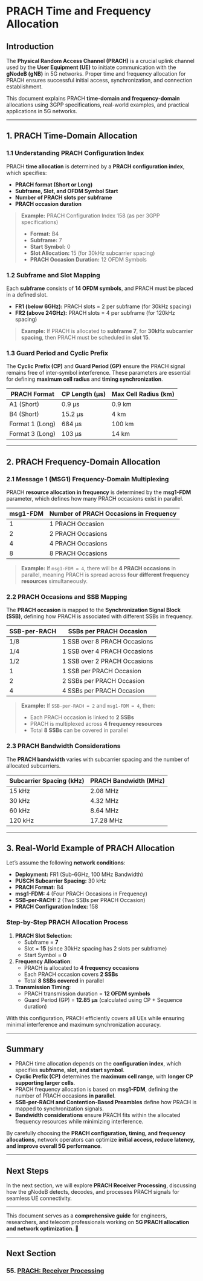# PRACH Time and Frequency Allocation

## Introduction

The **Physical Random Access Channel (PRACH)** is a crucial uplink channel used by the **User Equipment (UE)** to initiate communication with the **gNodeB (gNB)** in 5G networks. Proper time and frequency allocation for PRACH ensures successful initial access, synchronization, and connection establishment.

This document explains PRACH **time-domain and frequency-domain** allocations using 3GPP specifications, real-world examples, and practical applications in 5G networks.

---

## 1. PRACH Time-Domain Allocation

### 1.1 Understanding PRACH Configuration Index

PRACH **time allocation** is determined by a **PRACH configuration index**, which specifies:
- **PRACH format (Short or Long)**
- **Subframe, Slot, and OFDM Symbol Start**
- **Number of PRACH slots per subframe**
- **PRACH occasion duration**

> **Example:** PRACH Configuration Index 158 (as per 3GPP specifications)
> - **Format:** B4
> - **Subframe:** 7
> - **Start Symbol:** 0
> - **Slot Allocation:** 15 (for 30kHz subcarrier spacing)
> - **PRACH Occasion Duration:** 12 OFDM Symbols

### 1.2 Subframe and Slot Mapping

Each **subframe** consists of **14 OFDM symbols**, and PRACH must be placed in a defined slot.
- **FR1 (below 6GHz):** PRACH slots = 2 per subframe (for 30kHz spacing)
- **FR2 (above 24GHz):** PRACH slots = 4 per subframe (for 120kHz spacing)

> **Example:** If PRACH is allocated to **subframe 7**, for **30kHz subcarrier spacing**, then PRACH must be scheduled in **slot 15**.

### 1.3 Guard Period and Cyclic Prefix

The **Cyclic Prefix (CP)** and **Guard Period (GP)** ensure the PRACH signal remains free of inter-symbol interference. These parameters are essential for defining **maximum cell radius** and **timing synchronization**.

| PRACH Format | CP Length (µs) | Max Cell Radius (km) |
|-------------|---------------|---------------------|
| A1 (Short)  | 0.9 µs        | 0.9 km             |
| B4 (Short)  | 15.2 µs       | 4 km               |
| Format 1 (Long) | 684 µs   | 100 km             |
| Format 3 (Long) | 103 µs   | 14 km              |

---

## 2. PRACH Frequency-Domain Allocation

### 2.1 Message 1 (MSG1) Frequency-Domain Multiplexing

PRACH **resource allocation in frequency** is determined by the **msg1-FDM** parameter, which defines how many PRACH occasions exist in parallel.

| msg1-FDM | Number of PRACH Occasions in Frequency |
|---------|--------------------------------|
| 1       | 1 PRACH Occasion             |
| 2       | 2 PRACH Occasions            |
| 4       | 4 PRACH Occasions            |
| 8       | 8 PRACH Occasions            |

> **Example:** If `msg1-FDM = 4`, there will be **4 PRACH occasions** in parallel, meaning PRACH is spread across **four different frequency resources** simultaneously.

### 2.2 PRACH Occasions and SSB Mapping

The **PRACH occasion** is mapped to the **Synchronization Signal Block (SSB)**, defining how PRACH is associated with different SSBs in frequency.

| SSB-per-RACH | SSBs per PRACH Occasion |
|-------------|------------------------|
| 1/8         | 1 SSB over 8 PRACH Occasions |
| 1/4         | 1 SSB over 4 PRACH Occasions |
| 1/2         | 1 SSB over 2 PRACH Occasions |
| 1           | 1 SSB per PRACH Occasion |
| 2           | 2 SSBs per PRACH Occasion |
| 4           | 4 SSBs per PRACH Occasion |

> **Example:** If `SSB-per-RACH = 2` and `msg1-FDM = 4`, then:
> - Each PRACH occasion is linked to **2 SSBs**
> - PRACH is multiplexed across **4 frequency resources**
> - Total **8 SSBs** can be covered in parallel

### 2.3 PRACH Bandwidth Considerations

The **PRACH bandwidth** varies with subcarrier spacing and the number of allocated subcarriers.

| Subcarrier Spacing (kHz) | PRACH Bandwidth (MHz) |
|--------------------------|----------------------|
| 15 kHz                   | 2.08 MHz            |
| 30 kHz                   | 4.32 MHz            |
| 60 kHz                   | 8.64 MHz            |
| 120 kHz                  | 17.28 MHz           |

---

## 3. Real-World Example of PRACH Allocation

Let’s assume the following **network conditions**:
- **Deployment:** FR1 (Sub-6GHz, 100 MHz Bandwidth)
- **PUSCH Subcarrier Spacing:** 30 kHz
- **PRACH Format:** B4
- **msg1-FDM:** 4 (Four PRACH Occasions in Frequency)
- **SSB-per-RACH:** 2 (Two SSBs per PRACH Occasion)
- **PRACH Configuration Index:** 158

### **Step-by-Step PRACH Allocation Process**
1. **PRACH Slot Selection**:
   - Subframe = **7**
   - Slot = **15** (since 30kHz spacing has 2 slots per subframe)
   - Start Symbol = **0**
2. **Frequency Allocation**:
   - PRACH is allocated to **4 frequency occasions**
   - Each PRACH occasion covers **2 SSBs**
   - Total **8 SSBs covered** in parallel
3. **Transmission Timing**:
   - PRACH transmission duration = **12 OFDM symbols**
   - Guard Period (GP) = **12.85 µs** (calculated using CP + Sequence duration)

With this configuration, PRACH efficiently covers all UEs while ensuring minimal interference and maximum synchronization accuracy.

---

## **Summary**
- PRACH time allocation depends on the **configuration index**, which specifies **subframe, slot, and start symbol**.
- **Cyclic Prefix (CP)** determines the **maximum cell range**, with **longer CP supporting larger cells**.
- PRACH frequency allocation is based on **msg1-FDM**, defining the number of PRACH occasions **in parallel**.
- **SSB-per-RACH and Contention-Based Preambles** define how PRACH is mapped to synchronization signals.
- **Bandwidth considerations** ensure PRACH fits within the allocated frequency resources while minimizing interference.

By carefully choosing the **PRACH configuration, timing, and frequency allocations**, network operators can optimize **initial access, reduce latency, and improve overall 5G performance**.

---

## **Next Steps**
In the next section, we will explore **PRACH Receiver Processing**, discussing how the gNodeB detects, decodes, and processes PRACH signals for seamless UE connectivity.

---

This document serves as a **comprehensive guide** for engineers, researchers, and telecom professionals working on **5G PRACH allocation and network optimization**. 🚀


---
## Next Section
### 55. [PRACH: Receiver Processing](Receiver_Processing.md)
